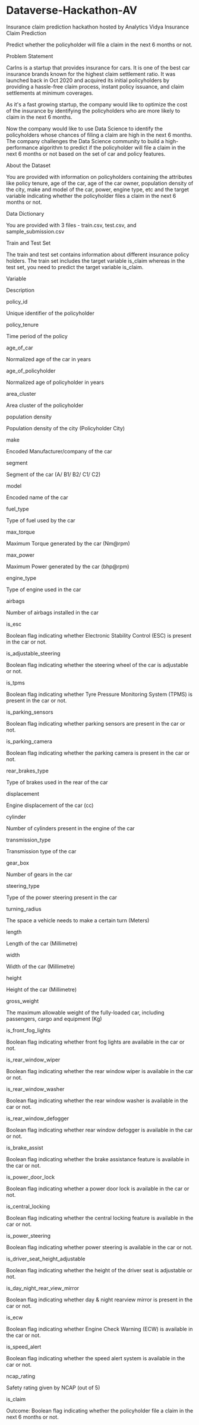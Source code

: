 # Dataverse-Hackathon-AV
Insurance claim prediction hackathon hosted by Analytics Vidya
Insurance Claim Prediction



Predict whether the policyholder will file a claim in the next 6 months or not.





Problem Statement



CarIns is a startup that provides insurance for cars. It is one of the best car insurance brands known for the highest claim settlement ratio. It was launched back in Oct 2020 and acquired its initial policyholders by providing a hassle-free claim process, instant policy issuance, and claim settlements at minimum coverages.


As it's a fast growing startup, the company would like to optimize the cost of the insurance by identifying the policyholders who are more likely to claim in the next 6 months. 

Now the company would like to use Data Science to identify the policyholders whose chances of filing a claim are high in the next 6 months. The company challenges the Data Science community to build a high-performance algorithm to predict if the policyholder will file a claim in the next 6 months or not based on the set of car and policy features.





About the Dataset



You are provided with information on policyholders containing the attributes like policy tenure, age of the car, age of the car owner, population density of the city, make and model of the car, power, engine type, etc and the target variable indicating whether the policyholder files a claim in the next 6 months or not.



Data Dictionary



You are provided with 3 files - train.csv, test.csv, and sample_submission.csv



Train and Test Set



The train and test set contains information about different insurance policy holders. The train set includes the target variable is_claim whereas in the test set, you need to predict the target variable is_claim.



Variable

Description

policy_id

Unique identifier of the policyholder

policy_tenure

Time period of the policy

age_of_car

Normalized age of the car in years

age_of_policyholder

Normalized age of policyholder in years

area_cluster

Area cluster of the policyholder

population density

Population density of the city (Policyholder City)

make

Encoded Manufacturer/company of the car

segment

Segment of the car (A/ B1/ B2/ C1/ C2)

model

Encoded name of the car

fuel_type

Type of fuel used by the car

max_torque

Maximum Torque generated by the car (Nm@rpm)

max_power

Maximum Power generated by the car (bhp@rpm)

engine_type

Type of engine used in the car

airbags

Number of airbags installed in the car

is_esc

Boolean flag indicating whether Electronic Stability Control (ESC) is present in the car or not.

is_adjustable_steering

Boolean flag indicating whether the steering wheel of the car is adjustable or not.

is_tpms

Boolean flag indicating whether Tyre Pressure Monitoring System (TPMS) is present in the car or not.

is_parking_sensors

Boolean flag indicating whether parking sensors are present in the car or not.

is_parking_camera

Boolean flag indicating whether the parking camera is present in the car or not.

rear_brakes_type

Type of brakes used in the rear of the car

displacement

Engine displacement of the car (cc)

cylinder

Number of cylinders present in the engine of the car

transmission_type

Transmission type of the car

gear_box

Number of gears in the car

steering_type

Type of the power steering present in the car

turning_radius

The space a vehicle needs to make a certain turn (Meters)

length

Length of the car (Millimetre)

width

Width of the car (Millimetre)

height

Height of the car (Millimetre)

gross_weight

The maximum allowable weight of the fully-loaded car, including passengers, cargo and equipment (Kg)

is_front_fog_lights

Boolean flag indicating whether front fog lights are available in the car or not.

is_rear_window_wiper

Boolean flag indicating whether the rear window wiper is available in the car or not.

is_rear_window_washer

Boolean flag indicating whether the rear window washer is available in the car or not.

is_rear_window_defogger

Boolean flag indicating whether rear window defogger is available in the car or not.

is_brake_assist

Boolean flag indicating whether the brake assistance feature is available in the car or not.

is_power_door_lock

Boolean flag indicating whether a power door lock is available in the car or not.

is_central_locking

Boolean flag indicating whether the central locking feature is available in the car or not.

is_power_steering

Boolean flag indicating whether power steering is available in the car or not.

is_driver_seat_height_adjustable

Boolean flag indicating whether the height of the driver seat is adjustable or not.

is_day_night_rear_view_mirror

Boolean flag indicating whether day & night rearview mirror is present in the car or not.

is_ecw

Boolean flag indicating whether Engine Check Warning (ECW) is available in the car or not.

is_speed_alert

Boolean flag indicating whether the speed alert system is available in the car or not.

ncap_rating

Safety rating given by NCAP (out of 5)

is_claim

Outcome: Boolean flag indicating whether the policyholder file a claim in the next 6 months or not.



